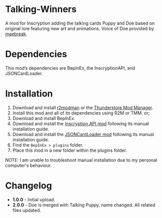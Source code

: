 # Talking-Winners
A mod for Inscryption adding the talking cards Puppy and Doe based on original lore featuring new art and animations. Voice of Doe provided by [maebreak](https://twitch.tv/maebreak).
# Dependencies
This mod’s dependencies are BepInEx, the InscryptionAPI, and JSONCardLoader.
# Installation
1. Download and install [r2modman](https://thunderstore.io/package/ebkr/r2modman/) or the [Thunderstore Mod Manager](https://www.overwolf.com/app/Thunderstore-Thunderstore_Mod_Manager).
2. Install this mod and all of its dependencies using R2M or TMM.
   or;
1. Download and install BepInEx.
2. Download and install the [Inscryption API mod](https://inscryption.thunderstore.io/package/API_dev/API/) following its manual installation guide. 
3. Download and install the [JSONCardLoader mod](https://inscryption.thunderstore.io/package/MADH95Mods/JSONCardLoader/) following its manual installation guide. 
4. Find the `BepInEx > plugins` folder.
5. Place this mod in a new folder within the plugins folder.

NOTE: I am unable to troubleshoot manual installation due to my personal computer's behaviour.
# Changelog
- **1.0.0** - Initial upload.
- **2.0.0** - Doe is merged with Talking Puppy, name changed. All related files updated.
